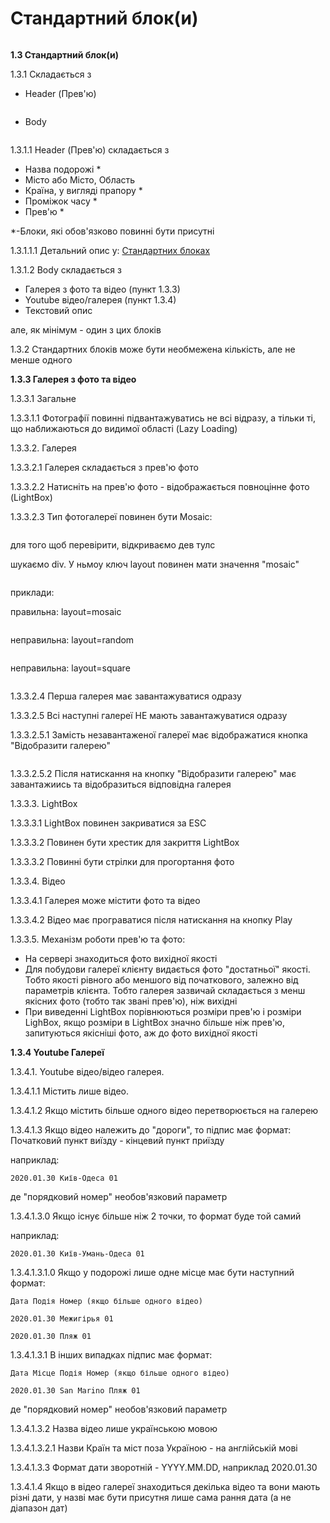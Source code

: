 # Стандартний блок(и)

<figure><img src="https://github.com/scholokov/long-travel-2/assets/22824947/c0e93afa-70c0-4a26-8107-45908b8bd6b7" alt=""><figcaption></figcaption></figure>

**1.3 Стандартний блок(и)**

1.3.1 Складається з

*   Header (Прев'ю)&#x20;

    <figure><img src="https://github.com/scholokov/long-travel-2/assets/22824947/3f35fb7a-f481-446a-b397-d836892dfe9d" alt=""><figcaption></figcaption></figure>
*   Body&#x20;

    <figure><img src="https://github.com/scholokov/long-travel-2/assets/22824947/6df61b98-db2c-48e9-9576-95084326c7ed" alt=""><figcaption></figcaption></figure>

1.3.1.1 Header (Прев'ю) складається з

* Назва подорожі \*
* Місто або Місто, Область
* Країна, у вигляді прапору \*
* Проміжок часу \*
* Прев'ю \*

\*-Блоки, які обов'язково повинні бути присутні

1.3.1.1.1 Детальний опис у: [Стандартних блоках](tipi-standartnikh-blokiv.md)

1.3.1.2 Body складається з

* Галерея з фото та відео (пункт 1.3.3)
* Youtube відео/галерея (пункт 1.3.4)
* Текстовий опис

але, як мінімум - один з цих блоків

1.3.2 Стандартних блоків може бути необмежена кількість, але не менше одного

**1.3.3 Галерея з фото та відео**

1.3.3.1 Загальне

1.3.3.1.1 Фотографії повинні підвантажуватись не всі відразу, а тільки ті, що наближаються до видимої області (Lazy Loading)

1.3.3.2. Галерея

1.3.3.2.1 Галерея складається з прев'ю фото

1.3.3.2.2 Натисніть на прев'ю фото - відображається повноцінне фото (LightBox)

1.3.3.2.3 Тип фотогалереї повинен бути Mosaic:

<figure><img src="https://github.com/scholokov/long-travel-2/assets/22824947/8a8488ae-bdbc-4fa8-9934-7e26e352d6b1" alt=""><figcaption></figcaption></figure>

для того щоб перевірити, відкриваємо дев тулс

шукаємо div. У ньмоу ключ layout повинен мати значення "mosaic"

<figure><img src="https://github.com/scholokov/long-travel-2/assets/22824947/19fb6ae2-5e3a-4257-90c9-b7612fb9df74" alt=""><figcaption></figcaption></figure>

приклади:

правильна: layout=mosaic

<figure><img src="https://github.com/scholokov/long-travel-2/assets/22824947/2bece2c3-b5f8-4852-847f-fd4bd9150a8c" alt=""><figcaption></figcaption></figure>

неправильна: layout=random&#x20;

<figure><img src="https://user-images.githubusercontent.com/22824947/206524459-40e71837-3bf1-4e87-934d-c763123269c0.png" alt=""><figcaption></figcaption></figure>

неправильна: layout=square&#x20;

<figure><img src="https://user-images.githubusercontent.com/22824947/206524273-4a38f19d-5812-433a-b1ac-c87a513ed5d5.png" alt=""><figcaption></figcaption></figure>

1.3.3.2.4 Перша галерея має завантажуватися одразу

1.3.3.2.5 Всі наступні галереї НЕ мають завантажуватися одразу

1.3.3.2.5.1 Замість незавантаженої галереї має відображатися кнопка "Відобразити галерею"

<figure><img src="https://github.com/scholokov/long-travel-2/assets/22824947/d5f4b5ba-e2e7-43fd-b722-dd0fbe3bc294" alt=""><figcaption></figcaption></figure>

1.3.3.2.5.2 Після натискання на кнопку "Відобразити галерею" має завантажиись та відобразиться відповідна галерея

1.3.3.3. LightBox

1.3.3.3.1 LightBox повинен закриватися за ESC

1.3.3.3.2 Повинен бути хрестик для закриття LightBox

1.3.3.3.2 Повинні бути стрілки для прогортання фото

1.3.3.4. Відео

1.3.3.4.1 Галерея може містити фото та відео

1.3.3.4.2 Відео має програватися після натискання на кнопку Play

1.3.3.5. Механізм роботи прев'ю та фото:

* На сервері знаходиться фото вихідної якості
* Для побудови галереї клієнту видається фото "достатньої" якості. Тобто якості рівного або меншого від початкового, залежно від параметрів клієнта. Тобто галерея зазвичай складається з менш якісних фото (тобто так звані прев'ю), ніж вихідні
* При виведенні LightBox порівнюються розміри прев'ю і розміри LighBox, якщо розміри в LightBox значно більше ніж прев'ю, запитуються якісніші фото, аж до фото вихідної якості

**1.3.4 Youtube Галереї**

1.3.4.1. Youtube відео/відео галерея.

1.3.4.1.1 Містить лише відео.

1.3.4.1.2 Якщо містить більше одного відео перетворюється на галерею

1.3.4.1.3 Якщо відео належить до "дороги", то підпис має формат: Початковий пункт виїзду - кінцевий пункт приїзду

наприклад:

`2020.01.30 Київ-Одеса 01`

де "порядковий номер" необов'язковий параметр

1.3.4.1.3.0 Якщо існує більше ніж 2 точки, то формат буде той самий

наприклад:

`2020.01.30 Київ-Умань-Одеса 01`

1.3.4.1.3.1.0 Якщо у подорожі лише одне місце має бути наступний формат:

`Дата Подія Номер (якщо більше одного відео)`

`2020.01.30 Межигірья 01`

`2020.01.30 Пляж 01`

1.3.4.1.3.1 В інших випадках підпис має формат:

`Дата Місце Подія Номер (якщо більше одного відео)`

`2020.01.30 San Marino Пляж 01`

де "порядковий номер" необов'язковий параметр

1.3.4.1.3.2 Назва відео лише українською мовою

1.3.4.1.3.2.1 Назви Країн та міст поза Україною - на англійській мові

1.3.4.1.3.3 Формат дати зворотній - YYYY.MM.DD, наприклад 2020.01.30

1.3.4.1.4 Якщо в відео галереї знаходиться декілька відео та вони мають різні дати, у назві має бути присутня лише сама рання дата (а не діапазон дат)
